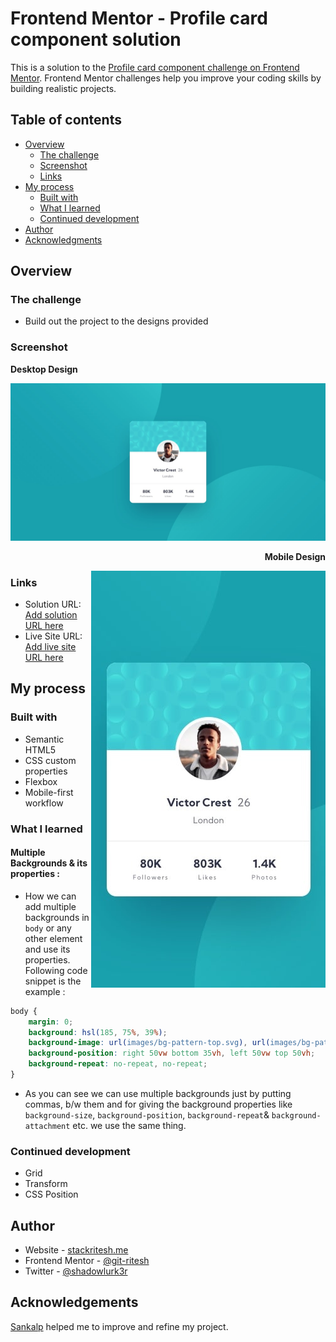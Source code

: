 # Frontend Mentor - Profile card component solution

This is a solution to the [Profile card component challenge on Frontend Mentor](https://www.frontendmentor.io/challenges/profile-card-component-cfArpWshJ). Frontend Mentor challenges help you improve your coding skills by building realistic projects. 

## Table of contents

- [Overview](#overview)
  - [The challenge](#the-challenge)
  - [Screenshot](#screenshot)
  - [Links](#links)
- [My process](#my-process)
  - [Built with](#built-with)
  - [What I learned](#what-i-learned)
  - [Continued development](#continued-development)
- [Author](#author)
- [Acknowledgments](#acknowledgments)

## Overview

### The challenge

- Build out the project to the designs provided

### Screenshot
**Desktop Design** 

<img src='design/desktop-design.jpg'>
<p align='right'><b>Mobile Design</b></p>
<img align='right' src='design/mobile-design.jpg'>

### Links

- Solution URL: [Add solution URL here](https://your-solution-url.com)
- Live Site URL: [Add live site URL here](https://your-live-site-url.com)

<h2>My process</h2>

### Built with

- Semantic HTML5
- CSS custom properties
- Flexbox
- Mobile-first workflow

### What I learned

#### Multiple Backgrounds & its properties : 
- How we can add multiple backgrounds in `body` or any other element and use its properties.
Following code snippet is the example : 
```css
body {
    margin: 0;
    background: hsl(185, 75%, 39%);
    background-image: url(images/bg-pattern-top.svg), url(images/bg-pattern-bottom.svg);
    background-position: right 50vw bottom 35vh, left 50vw top 50vh;
    background-repeat: no-repeat, no-repeat;
}
```
- As you can see we can use multiple backgrounds just by putting commas, b/w them and for giving the background properties like `background-size`, `background-position`, `background-repeat`& `background-attachment` etc. we use the same thing.

### Continued development

- Grid 
- Transform
- CSS Position

## Author

- Website - [stackritesh.me](https://www.stackritesh.me/)
- Frontend Mentor - [@git-ritesh](https://www.frontendmentor.io/profile/git-ritesh)
- Twitter - [@shadowlurk3r](https://www.twitter.com/shadowlurk3r)

## Acknowledgements 

[Sankalp](https://github.com/sankalp475) helped me to improve and refine my project.
